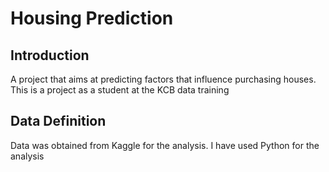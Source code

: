 

<h1> Housing Prediction</h1>
<h2>Introduction</h2>
</p> A project that aims at predicting factors that influence purchasing houses.
This is a project as a student at the KCB data training
<h2>Data Definition</h2>
<p>Data was obtained from Kaggle for the analysis.
I have used Python for the analysis</p>
